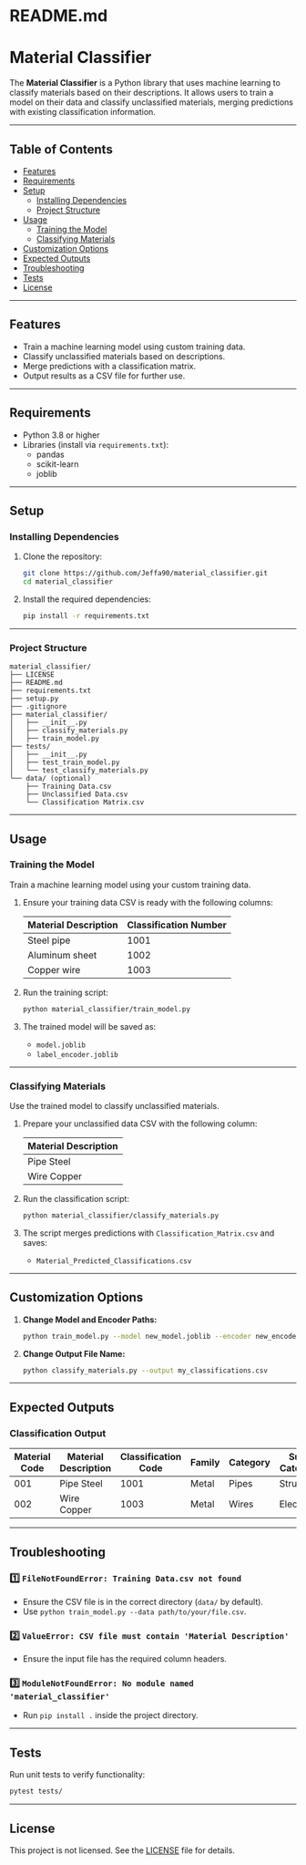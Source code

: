 ﻿# README.md
# Material Classifier

The **Material Classifier** is a Python library that uses machine learning to classify materials based on their descriptions. It allows users to train a model on their data and classify unclassified materials, merging predictions with existing classification information.

---

## Table of Contents

- [Features](#features)
- [Requirements](#requirements)
- [Setup](#setup)
  - [Installing Dependencies](#installing-dependencies)
  - [Project Structure](#project-structure)
- [Usage](#usage)
  - [Training the Model](#training-the-model)
  - [Classifying Materials](#classifying-materials)
- [Customization Options](#customization-options)
- [Expected Outputs](#expected-outputs)
- [Troubleshooting](#troubleshooting)
- [Tests](#tests)
- [License](#license)

---

## Features

- Train a machine learning model using custom training data.
- Classify unclassified materials based on descriptions.
- Merge predictions with a classification matrix.
- Output results as a CSV file for further use.

---

## Requirements

- Python 3.8 or higher
- Libraries (install via `requirements.txt`):
  - pandas
  - scikit-learn
  - joblib

---

## Setup

### Installing Dependencies

1. Clone the repository:

   ```bash
   git clone https://github.com/Jeffa90/material_classifier.git
   cd material_classifier
   ```

2. Install the required dependencies:

   ```bash
   pip install -r requirements.txt
   ```

---

### Project Structure

```
material_classifier/
├── LICENSE
├── README.md
├── requirements.txt
├── setup.py
├── .gitignore
├── material_classifier/
│   ├── __init__.py
│   ├── classify_materials.py
│   ├── train_model.py
├── tests/
│   ├── __init__.py
│   ├── test_train_model.py
│   └── test_classify_materials.py
└── data/ (optional)
    ├── Training Data.csv
    ├── Unclassified Data.csv
    └── Classification Matrix.csv
```

---

## Usage

### Training the Model

Train a machine learning model using your custom training data.

1. Ensure your training data CSV is ready with the following columns:

   | Material Description | Classification Number |
   |----------------------|----------------------|
   | Steel pipe          | 1001                 |
   | Aluminum sheet      | 1002                 |
   | Copper wire        | 1003                 |

2. Run the training script:

   ```bash
   python material_classifier/train_model.py
   ```

3. The trained model will be saved as:
   - `model.joblib`
   - `label_encoder.joblib`

---

### Classifying Materials

Use the trained model to classify unclassified materials.

1. Prepare your unclassified data CSV with the following column:

   | Material Description |
   |----------------------|
   | Pipe Steel           |
   | Wire Copper          |

2. Run the classification script:

   ```bash
   python material_classifier/classify_materials.py
   ```

3. The script merges predictions with `Classification_Matrix.csv` and saves:
   - `Material_Predicted_Classifications.csv`

---

## Customization Options

1. **Change Model and Encoder Paths:**
   ```bash
   python train_model.py --model new_model.joblib --encoder new_encoder.joblib
   ```

2. **Change Output File Name:**
   ```bash
   python classify_materials.py --output my_classifications.csv
   ```

---

## Expected Outputs

### Classification Output

| Material Code | Material Description | Classification Code | Family  | Category | Sub-Category |
|-------------- |----------------------|---------------------|---------|----------|--------------|
| 001           | Pipe Steel           | 1001                | Metal   | Pipes    | Structural   |
| 002           | Wire Copper          | 1003                | Metal   | Wires    | Electrical   |

---

## Troubleshooting

### 1️⃣ `FileNotFoundError: Training Data.csv not found`
- Ensure the CSV file is in the correct directory (`data/` by default).
- Use `python train_model.py --data path/to/your/file.csv`.

### 2️⃣ `ValueError: CSV file must contain 'Material Description'`
- Ensure the input file has the required column headers.

### 3️⃣ `ModuleNotFoundError: No module named 'material_classifier'`
- Run `pip install .` inside the project directory.

---

## Tests

Run unit tests to verify functionality:

```bash
pytest tests/
```

---

## License

This project is not licensed. See the [LICENSE](LICENSE) file for details.
